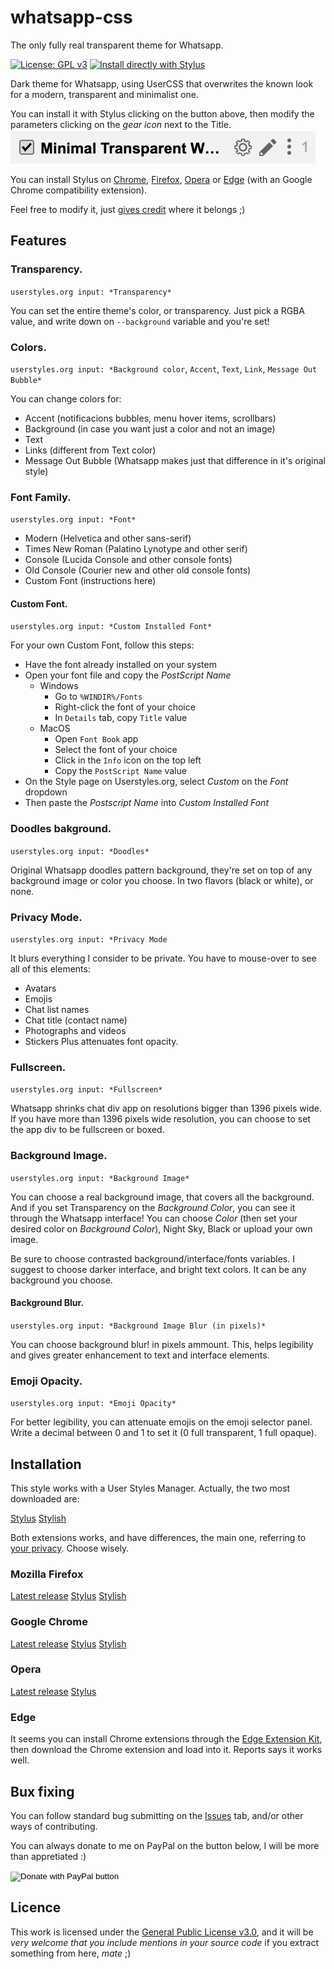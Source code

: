 # whatsapp-css
The only fully real transparent theme for Whatsapp.

[![License: GPL v3](https://img.shields.io/badge/License-GPLv3-blue.svg)](https://www.gnu.org/licenses/gpl-3.0) [![Install directly with Stylus](https://img.shields.io/badge/Install%20directly%20with-Stylus-00adad.svg)](https://raw.githubusercontent.com/nufrankz/whatsapp-css/master/whatsapp.user.styl)

Dark theme for Whatsapp, using UserCSS that overwrites the known look for a modern, transparent and minimalist one.

You can install it with Stylus clicking on the button above, then modify the parameters clicking on the *gear icon* next to the Title.
![Clicking the gear will take you to the options panel](assets/images/gear.png)

You can install Stylus on [Chrome](#google-chrome), [Firefox](#mozilla-firefox), [Opera](#opera) or [Edge](#edge) (with an Google Chrome compatibility extension).

Feel free to modify it, just [gives credit](#license) where it belongs ;)

## Features

### Transparency.
`userstyles.org input: *Transparency*`

You can set the entire theme's color, or transparency. Just pick a RGBA value, and write down on `--background` variable and you're set!

### Colors.
`userstyles.org input: *Background color`, `Accent`, `Text`, `Link`, `Message Out Bubble*`

You can change colors for:
- Accent (notificacions bubbles, menu hover items, scrollbars)
- Background (in case you want just a color and not an image)
- Text
- Links (different from Text color)
- Message Out Bubble (Whatsapp makes just that difference in it's original style)

### Font Family.
`userstyles.org input: *Font*`

- Modern (Helvetica and other sans-serif)
- Times New Roman (Palatino Lynotype and other serif)
- Console (Lucida Console and other console fonts)
- Old Console (Courier new and other old console fonts)
- Custom Font (instructions here)

#### Custom Font.
`userstyles.org input: *Custom Installed Font*`

For your own Custom Font, follow this steps:
- Have the font already installed on your system
- Open your font file and copy the *PostScript Name*
  - Windows
    - Go to `%WINDIR%/Fonts`
    - Right-click the font of your choice
    - In `Details` tab, copy `Title` value
  - MacOS
    - Open `Font Book` app
    - Select the font of your choice
    - Click in the `Info` icon on the top left
    - Copy the `PostScript Name` value
- On the Style page on Userstyles.org, select *Custom* on the *Font* dropdown
- Then paste the *Postscript Name* into *Custom Installed Font*

### Doodles bakground.
`userstyles.org input: *Doodles*`

Original Whatsapp doodles pattern background, they're set on top of any background image or color you choose.
In two flavors (black or white), or none.

### Privacy Mode.
`userstyles.org input: *Privacy Mode`

It blurs everything I consider to be private. You have to mouse-over to see all of this elements:
- Avatars
- Emojis
- Chat list names
- Chat title (contact name)
- Photographs and videos
- Stickers
Plus attenuates font opacity.

### Fullscreen.
`userstyles.org input: *Fullscreen*`

Whatsapp shrinks chat div app on resolutions bigger than 1396 pixels wide. If you have more than 1396 pixels wide resolution, you can choose to set the app div to be fullscreen or boxed.

### Background Image.
`userstyles.org input: *Background Image*`

You can choose a real background image, that covers all the background.
And if you set Transparency on the *Background Color*, you can see it through the Whatsapp interface!
You can choose *Color* (then set your desired color on *Background Color*), Night Sky, Black or upload your own image.

Be sure to choose contrasted background/interface/fonts variables. I suggest to choose darker interface, and bright text colors. It can be any background you choose.

#### Background Blur.
`userstyles.org input: *Background Image Blur (in pixels)*`

You can choose background blur! in pixels ammount. This, helps legibility and gives greater enhancement to text and interface elements.

### Emoji Opacity.
`userstyles.org input: *Emoji Opacity*`

For better legibility, you can attenuate emojis on the emoji selector panel. Write a decimal between 0 and 1 to set it (0 full transparent, 1 full opaque).

## Installation
This style works with a User Styles Manager. Actually, the two most downloaded are:

[Stylus](https://github.com/stylus/stylus)
[Stylish](https://github.com/stylish-userstyles/stylish)

Both extensions works, and have differences, the main one, referring to [your privacy](https://robertheaton.com/2018/07/02/stylish-browser-extension-steals-your-internet-history/). Choose wisely.

### Mozilla Firefox
[Latest release](https://www.mozilla.org/firefox)
[Stylus](https://addons.mozilla.org/firefox/addon/styl-us/)
[Stylish](https://addons.mozilla.org/firefox/addon/stylish/)

### Google Chrome
[Latest release](https://www.google.com/chrome/)
[Stylus](https://chrome.google.com/webstore/detail/stylus/clngdbkpkpeebahjckkjfobafhncgmne)
[Stylish](https://chrome.google.com/webstore/detail/stylish-custom-themes-for/fjnbnpbmkenffdnngjfgmeleoegfcffe)

### Opera
[Latest release](https://www.opera.com/download)
[Stylus](https://addons.opera.com/extensions/details/stylus/)

### Edge
It seems you can install Chrome extensions through the [Edge Extension Kit](https://www.microsoft.com/p/microsoft-edge-extension-toolkit/9nblggh4txvb?rtc=1&activetab=pivot:overviewtab#), then download the Chrome extension and load into it. Reports says it works well.

## Bux fixing
You can follow standard bug submitting on the [Issues](https://github.com/nufrankz/whatsapp-css/issues) tab, and/or other ways of contributing.

You can always donate to me on PayPal on the button below, I will be more than appretiated :)
<form action="https://www.paypal.com/cgi-bin/webscr" method="post" target="_top">
<input type="hidden" name="cmd" value="_donations" />
<input type="hidden" name="business" value="H55P74TNL4V9E" />
<input type="hidden" name="currency_code" value="USD" />
<input type="image" src="https://www.paypalobjects.com/en_US/i/btn/btn_donate_SM.gif" border="0" name="submit" title="PayPal - The safer, easier way to pay online!" alt="Donate with PayPal button" />
<img alt="" border="0" src="https://www.paypal.com/en_CL/i/scr/pixel.gif" width="1" height="1" />
</form>

## Licence

This work is licensed under the [General Public License v3.0](https://www.gnu.org/licenses/gpl-3.0.html), and it will be _very welcome that you include mentions in your source code_ if you extract something from here, _mate_ ;)
